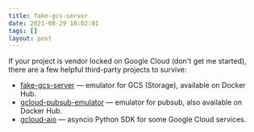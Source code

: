 ```yaml
---
title: fake-gcs-server
date: 2021-08-29 10:02:01
tags: []
layout: post
---
```


If your project is vendor locked on Google Cloud (don't get me started), there are a few helpful third-party projects to survive:

+ [fake-gcs-server](https://github.com/fsouza/fake-gcs-server) — emulator for GCS (Storage), available on Docker Hub.
+ [gcloud-pubsub-emulator](https://github.com/marcelcorso/gcloud-pubsub-emulator) — emulator for pubsub, also available on Docker Hub.
+ [gcloud-aio](https://github.com/talkiq/gcloud-aio) — asyncio Python SDK for some Google Cloud services.
